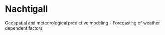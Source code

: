 # Nachtigall
Geospatial and meteorological predictive modeling - Forecasting of weather dependent factors
